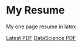 My Resume
=========

My one page resume in latex

[Latest PDF](Shreyas_USC.pdf)
[DataScience PDF](Shreyas_DataScience.pdf)

